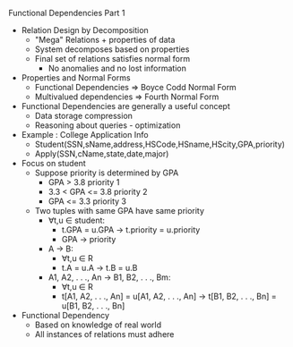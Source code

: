 Functional Dependencies Part 1
  - Relation Design by Decomposition
    - "Mega" Relations + properties of data
    - System decomposes based on properties
    - Final set of relations satisfies normal form
      - No anomalies and no lost information
  - Properties and Normal Forms
    - Functional Dependencies => Boyce Codd Normal Form
    - Multivalued dependencies => Fourth Normal Form
  - Functional Dependencies are generally a useful concept
    - Data storage compression
    - Reasoning about queries - optimization
  - Example : College Application Info
    - Student(SSN,sName,address,HSCode,HSname,HScity,GPA,priority)
    - Apply(SSN,cName,state,date,major)
  - Focus on student
    - Suppose priority is determined by GPA
      - GPA > 3.8 priority 1
      - 3.3 < GPA <= 3.8 priority 2
      - GPA <= 3.3 priority 3
    - Two tuples with same GPA have same priority
      - ∀t,u ∈ student:
        - t.GPA = u.GPA → t.priority = u.priority
        - GPA → priority
      - A → B:
        - ∀t,u ∈ R
        - t.A = u.A → t.B = u.B
      - A1, A2, . . ., An → B1, B2, . . ., Bm:
        - ∀t,u ∈ R
        - t[A1, A2, . . ., An] = u[A1, A2, . . ., An] → t[B1, B2, . . ., Bn] = u[B1, B2, . . ., Bn]
  - Functional Dependency
    - Based on knowledge of real world
    - All instances of relations must adhere
    
